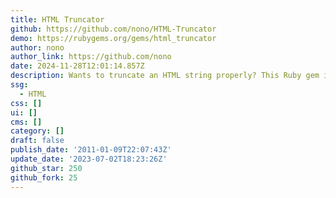 ```yaml
---
title: HTML Truncator
github: https://github.com/nono/HTML-Truncator
demo: https://rubygems.org/gems/html_truncator
author: nono
author_link: https://github.com/nono
date: 2024-11-28T12:01:14.857Z
description: Wants to truncate an HTML string properly? This Ruby gem is for you.
ssg:
  - HTML
css: []
ui: []
cms: []
category: []
draft: false
publish_date: '2011-01-09T22:07:43Z'
update_date: '2023-07-02T18:23:26Z'
github_star: 250
github_fork: 25
---
```

